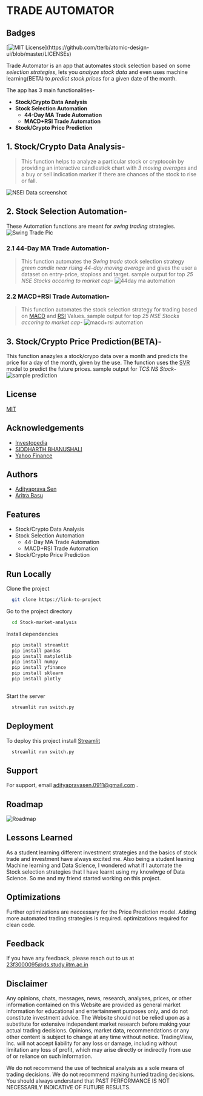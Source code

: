 # TRADE AUTOMATOR

## Badges

[![MIT License](https://img.shields.io/apm/l/atomic-design-ui.svg?)](https://github.com/tterb/atomic-design-ui/blob/master/LICENSEs)


Trade Automator is an app that automates stock selection based on some *selection strategies*, lets you *analyze stock data* and even uses machine learning(BETA) to *predict stock prices* for a given date of the month.

The app has 3 main functionalities-
*   **Stock/Crypto Data Analysis**
*   **Stock Selection Automation**
    *   **44-Day MA Trade Automation**
    *   **MACD+RSI Trade Automation**
*   **Stock/Crypto Price Prediction**


## 1. Stock/Crypto Data Analysis-
> This function helps to analyze a particular stock or cryptocoin by providing an interactive candlestick chart with *3 moving averages* and a buy or sell indication marker if there are chances of the stock to rise or fall.

![NSEI Data screenshot](https://github.com/aritra1311/Stock-market-analysis/blob/main/images/ss1.png)


## 2. Stock Selection Automation-
These Automation functions are meant for *swing trading* strategies.
![Swing Trade Pic](https://www.investopedia.com/thmb/mNDwcKtDUpF5xrZjJiuKNGwYlq0=/660x0/filters:no_upscale():max_bytes(150000):strip_icc():format(webp)/dotdash_Final_Swing_Trading_Definition_and_Tactics_Sep_2020-01-4a6d22bec15342ed8ad60170afda74ca.jpg)

### 2.1 44-Day MA Trade Automation-
> This function automates the *Swing trade* stock selection strategy *green candle near rising 44-day moving average* and gives the user a dataset on entry-price, stoploss and target.
sample output for top *25 NSE Stocks accoring to market cap*-
![44day ma automation](https://github.com/aritra1311/Stock-market-analysis/blob/main/images/ss2.png)

### 2.2 MACD+RSI Trade Automation-
> This function automates the stock selection strategy for trading based on [MACD](https://www.fidelity.com/learning-center/trading-investing/technical-analysis/technical-indicator-guide/macd) and [RSI](https://www.investopedia.com/terms/r/rsi.asp) Values.
sample output for top *25 NSE Stocks accoring to market cap*-
![macd+rsi automation](https://github.com/aritra1311/Stock-market-analysis/blob/main/images/ss3.png)


## 3. Stock/Crypto Price Prediction(BETA)-
This function anazyles a stock/crypo data over a month and predicts the price for a day of the month, given by the use. The function uses the [SVR](https://scikit-learn.org/stable/modules/generated/sklearn.svm.SVR.html) model to predict the future prices.
sample output for *TCS.NS Stock*-
![sample prediction](https://github.com/aritra1311/Stock-market-analysis/blob/main/images/ss4.png)
  
## License

[MIT](https://choosealicense.com/licenses/mit/)

  
## Acknowledgements

 - [Investopedia](https://www.investopedia.com/)
 - [SIDDHARTH BHANUSHALI ](https://www.youtube.com/channel/UCoi7mlbUebBpQmDtB3L557A)
 - [Yahoo Finance](https://finance.yahoo.com/)
  
## Authors

- [Adityaprava Sen](https://github.com/AdityapravaSen)
- [Aritra Basu](https://github.com/aritra1311)

  
## Features

- Stock/Crypto Data Analysis
- Stock Selection Automation
  -  44-Day MA Trade Automation
  -  MACD+RSI Trade Automation
- Stock/Crypto Price Prediction

  
## Run Locally

Clone the project

```bash
  git clone https://link-to-project
```

Go to the project directory

```bash
  cd Stock-market-analysis
```

Install dependencies

```bash
  pip install streamlit
  pip install pandas
  pip install matplotlib
  pip install numpy
  pip install yfinance
  pip install sklearn
  pip install plotly
  
```

Start the server

```bash
  streamlit run switch.py
```

  
## Deployment

To deploy this project install [Streamlit](https://streamlit.io/)

```bash
  streamlit run switch.py
```

  
## Support

For support, email [adityapravasen.0911@gmail.com](mailto:adityapravasen.0911@gmail.com) .

  
## Roadmap

![Roadmap](https://github.com/aritra1311/Stock-market-analysis/blob/main/images/ss5.png)


  
## Lessons Learned

As a student learning different investment strategies and the basics of stock trade and investment have always excited me. Also being a student leaning Machine learning and Data Science, I wondered what if I automate the Stock selection strategies that I have learnt using my knowlwge of Data Science. So me and my friend started working on this project.
  
## Optimizations

Further optimizations are neccessary for the Price Prediction model.
Adding more automated trading strategies is required.
optimizations required for clean code.

  
## Feedback

If you have any feedback, please reach out to us at [23f3000095@ds.study.iitm.ac.in ](mailto:23f3000095@ds.study.iitm.ac.in)

## Disclaimer

Any opinions, chats, messages, news, research, analyses, prices, or other information contained on this Website are provided as general market information for educational and entertainment purposes only, and do not constitute investment advice. The Website should not be relied upon as a substitute for extensive independent market research before making your actual trading decisions. Opinions, market data, recommendations or any other content is subject to change at any time without notice. TradingView, Inc. will not accept liability for any loss or damage, including without limitation any loss of profit, which may arise directly or indirectly from use of or reliance on such information.

We do not recommend the use of technical analysis as a sole means of trading decisions. We do not recommend making hurried trading decisions. You should always understand that PAST PERFORMANCE IS NOT NECESSARILY INDICATIVE OF FUTURE RESULTS.
